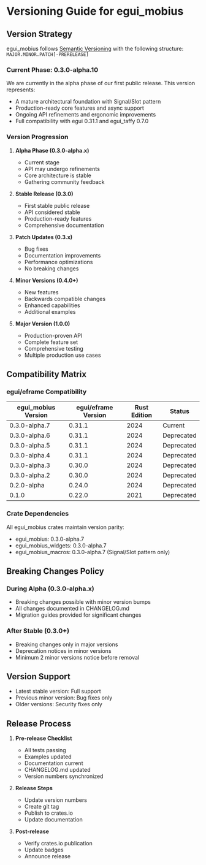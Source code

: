 # Versioning Guide for egui_mobius

## Version Strategy

egui_mobius follows [Semantic Versioning](https://semver.org/) with the following structure:
`MAJOR.MINOR.PATCH[-PRERELEASE]`

### Current Phase: 0.3.0-alpha.10

We are currently in the alpha phase of our first public release. This version represents:
- A mature architectural foundation with Signal/Slot pattern
- Production-ready core features and async support
- Ongoing API refinements and ergonomic improvements
- Full compatibility with egui 0.31.1 and egui_taffy 0.7.0

### Version Progression

1. **Alpha Phase (0.3.0-alpha.x)**
   - Current stage
   - API may undergo refinements
   - Core architecture is stable
   - Gathering community feedback

2. **Stable Release (0.3.0)**
   - First stable public release
   - API considered stable
   - Production-ready features
   - Comprehensive documentation

3. **Patch Updates (0.3.x)**
   - Bug fixes
   - Documentation improvements
   - Performance optimizations
   - No breaking changes

4. **Minor Versions (0.4.0+)**
   - New features
   - Backwards compatible changes
   - Enhanced capabilities
   - Additional examples

5. **Major Version (1.0.0)**
   - Production-proven API
   - Complete feature set
   - Comprehensive testing
   - Multiple production use cases

## Compatibility Matrix

### egui/eframe Compatibility

| egui_mobius Version | egui/eframe Version | Rust Edition | Status      |
|-------------------|-------------------|--------------|-------------|
| 0.3.0-alpha.7     | 0.31.1            | 2024         | Current     |
| 0.3.0-alpha.6     | 0.31.1            | 2024         | Deprecated  |
| 0.3.0-alpha.5     | 0.31.1            | 2024         | Deprecated  |
| 0.3.0-alpha.4     | 0.31.1            | 2024         | Deprecated  |
| 0.3.0-alpha.3     | 0.30.0            | 2024         | Deprecated  |
| 0.3.0-alpha.2     | 0.30.0            | 2024         | Deprecated  |
| 0.2.0-alpha        | 0.24.0             | 2024         | Deprecated  |
| 0.1.0              | 0.22.0             | 2021         | Deprecated  |

### Crate Dependencies

All egui_mobius crates maintain version parity:
- egui_mobius: 0.3.0-alpha.7
- egui_mobius_widgets: 0.3.0-alpha.7
- egui_mobius_macros: 0.3.0-alpha.7 (Signal/Slot pattern only)

## Breaking Changes Policy

### During Alpha (0.3.0-alpha.x)
- Breaking changes possible with minor version bumps
- All changes documented in CHANGELOG.md
- Migration guides provided for significant changes

### After Stable (0.3.0+)
- Breaking changes only in major versions
- Deprecation notices in minor versions
- Minimum 2 minor versions notice before removal

## Version Support

- Latest stable version: Full support
- Previous minor version: Bug fixes only
- Older versions: Security fixes only

## Release Process

1. **Pre-release Checklist**
   - All tests passing
   - Examples updated
   - Documentation current
   - CHANGELOG.md updated
   - Version numbers synchronized

2. **Release Steps**
   - Update version numbers
   - Create git tag
   - Publish to crates.io
   - Update documentation

3. **Post-release**
   - Verify crates.io publication
   - Update badges
   - Announce release
